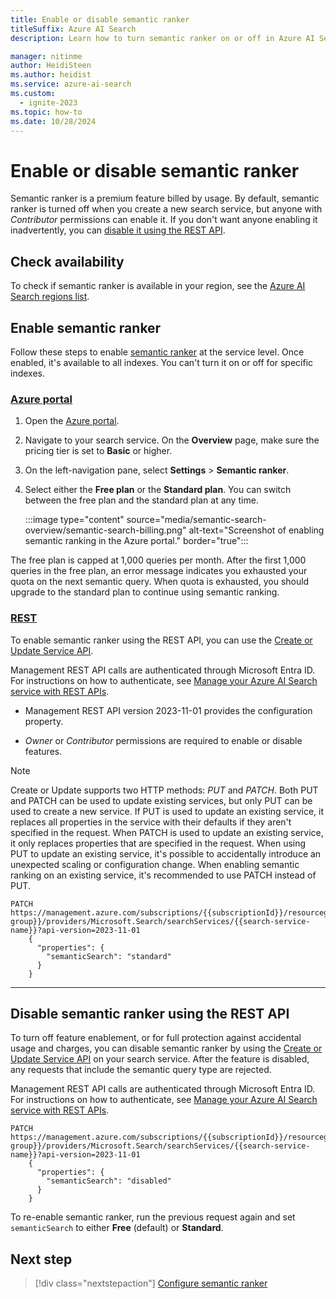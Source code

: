 ```yaml
---
title: Enable or disable semantic ranker
titleSuffix: Azure AI Search
description: Learn how to turn semantic ranker on or off in Azure AI Search, and how to prevent others from enabling it.

manager: nitinme
author: HeidiSteen
ms.author: heidist
ms.service: azure-ai-search
ms.custom:
  - ignite-2023
ms.topic: how-to
ms.date: 10/28/2024
---
```


# Enable or disable semantic ranker

Semantic ranker is a premium feature billed by usage. By default, semantic ranker is turned off when you create a new search service, but anyone with *Contributor* permissions can enable it. If you don't want anyone enabling it inadvertently, you can [disable it using the REST API](#disable-semantic-ranker-using-the-rest-api).

## Check availability

To check if semantic ranker is available in your region, see the [Azure AI Search regions list](search-region-support.md).

## Enable semantic ranker

Follow these steps to enable [semantic ranker](semantic-search-overview.md) at the service level. Once enabled, it's available to all indexes. You can't turn it on or off for specific indexes.

### [**Azure portal**](#tab/enable-portal)

1. Open the [Azure portal](https://portal.azure.com).

1. Navigate to your search service. On the **Overview** page, make sure the pricing tier is set to **Basic** or higher.

1. On the left-navigation pane, select **Settings** > **Semantic ranker**.

1. Select either the **Free plan** or the **Standard plan**. You can switch between the free plan and the standard plan at any time.

   :::image type="content" source="media/semantic-search-overview/semantic-search-billing.png" alt-text="Screenshot of enabling semantic ranking in the Azure portal." border="true":::

The free plan is capped at 1,000 queries per month. After the first 1,000 queries in the free plan, an error message indicates you exhausted your quota on the next semantic query. When quota is exhausted, you should upgrade to the standard plan to continue using semantic ranking.

### [**REST**](#tab/enable-rest)

To enable semantic ranker using the REST API, you can use the [Create or Update Service API](/rest/api/searchmanagement/services/create-or-update?view=rest-searchmanagement-2023-11-01&tabs=HTTP#searchsemanticsearch&preserve-view=true).

Management REST API calls are authenticated through Microsoft Entra ID. For instructions on how to authenticate, see [Manage your Azure AI Search service with REST APIs](search-manage-rest.md).

* Management REST API version 2023-11-01 provides the configuration property.

* *Owner* or *Contributor* permissions are required to enable or disable features. 

> [!NOTE]
> Create or Update supports two HTTP methods: *PUT* and *PATCH*. Both PUT and PATCH can be used to update existing services, but only PUT can be used to create a new service. If PUT is used to update an existing service, it replaces all properties in the service with their defaults if they aren't specified in the request. When PATCH is used to update an existing service, it only replaces properties that are specified in the request. When using PUT to update an existing service, it's possible to accidentally introduce an unexpected scaling or configuration change. When enabling semantic ranking on an existing service, it's recommended to use PATCH instead of PUT.

```http
PATCH https://management.azure.com/subscriptions/{{subscriptionId}}/resourcegroups/{{resource-group}}/providers/Microsoft.Search/searchServices/{{search-service-name}}?api-version=2023-11-01
    {
      "properties": {
        "semanticSearch": "standard"
      }
    }
```

---

## Disable semantic ranker using the REST API

To turn off feature enablement, or for full protection against accidental usage and charges, you can disable semantic ranker by using the [Create or Update Service API](/rest/api/searchmanagement/services/create-or-update#searchsemanticsearch) on your search service. After the feature is disabled, any requests that include the semantic query type are rejected.

Management REST API calls are authenticated through Microsoft Entra ID. For instructions on how to authenticate, see [Manage your Azure AI Search service with REST APIs](search-manage-rest.md).

```http
PATCH https://management.azure.com/subscriptions/{{subscriptionId}}/resourcegroups/{{resource-group}}/providers/Microsoft.Search/searchServices/{{search-service-name}}?api-version=2023-11-01
    {
      "properties": {
        "semanticSearch": "disabled"
      }
    }
```

To re-enable semantic ranker, run the previous request again and set `semanticSearch` to either **Free** (default) or **Standard**.

## Next step

> [!div class="nextstepaction"]
> [Configure semantic ranker](semantic-how-to-configure.md)

